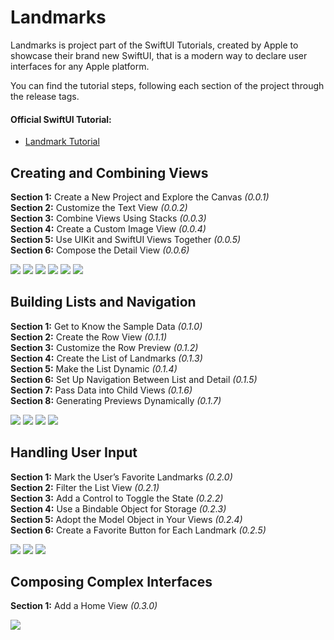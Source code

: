 # Landmarks

Landmarks is project part of the SwiftUI Tutorials, created by Apple to showcase their brand new SwiftUI, that is a modern way to declare user interfaces for any Apple platform. 

You can find the tutorial steps, following each section of the project through the release tags.

#### Official SwiftUI Tutorial: 
- [Landmark Tutorial](https://developer.apple.com/tutorials/swiftui)

## Creating and Combining Views

**Section 1:** Create a New Project and Explore the Canvas *(0.0.1)*<br>
**Section 2:** Customize the Text View *(0.0.2)*<br>
**Section 3:** Combine Views Using Stacks *(0.0.3)*<br>
**Section 4:** Create a Custom Image View *(0.0.4)*<br>
**Section 5:** Use UIKit and SwiftUI Views Together *(0.0.5)*<br>
**Section 6:** Compose the Detail View *(0.0.6)*<br>

![](Documentation/images/T01-S01-IMG01.png)
![](Documentation/images/T01-S02-IMG01.png)
![](Documentation/images/T01-S03-IMG01.png)
![](Documentation/images/T01-S04-IMG01.png)
![](Documentation/images/T01-S05-IMG01.png)
![](Documentation/images/T01-S06-IMG01.png)

## Building Lists and Navigation

**Section 1:** Get to Know the Sample Data *(0.1.0)*<br>
**Section 2:** Create the Row View *(0.1.1)*<br>
**Section 3:** Customize the Row Preview *(0.1.2)*<br>
**Section 4:** Create the List of Landmarks *(0.1.3)*<br>
**Section 5:** Make the List Dynamic *(0.1.4)*<br>
**Section 6:** Set Up Navigation Between List and Detail *(0.1.5)*<br>
**Section 7:** Pass Data into Child Views *(0.1.6)*<br>
**Section 8:** Generating Previews Dynamically *(0.1.7)*<br>

![](Documentation/images/T02-S02-IMG01.png)
![](Documentation/images/T02-S04-IMG01.png)
![](Documentation/images/T02-S05-IMG01.png)
![](Documentation/images/T02-S06-IMG01.png)

## Handling User Input

**Section 1:** Mark the User’s Favorite Landmarks *(0.2.0)*<br>
**Section 2:** Filter the List View *(0.2.1)*<br>
**Section 3:** Add a Control to Toggle the State *(0.2.2)*<br>
**Section 4:** Use a Bindable Object for Storage *(0.2.3)*<br>
**Section 5:** Adopt the Model Object in Your Views *(0.2.4)*<br>
**Section 6:** Create a Favorite Button for Each Landmark *(0.2.5)*<br>

![](Documentation/images/T03-S01-IMG01.png)
![](Documentation/images/T03-S03-IMG01.png)
![](Documentation/images/T03-S06-IMG01.png)

## Composing Complex Interfaces

**Section 1:** Add a Home View *(0.3.0)*<br>

![](Documentation/images/T04-S01-IMG01.png)
